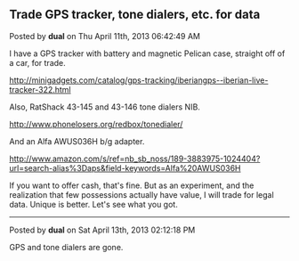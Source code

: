 ## Trade GPS tracker, tone dialers, etc. for data
Posted by **dual** on Thu April 11th, 2013 06:42:49 AM

I have a GPS tracker with battery and magnetic Pelican case, straight off of a
car, for trade.

<http://minigadgets.com/catalog/gps-tracking/iberiangps--iberian-live-tracker-322.html>

Also, RatShack 43-145 and 43-146 tone dialers NIB.

<http://www.phonelosers.org/redbox/tonedialer/>

And an Alfa AWUS036H b/g adapter.

<http://www.amazon.com/s/ref=nb_sb_noss/189-3883975-1024404?url=search-alias%3Daps&field-keywords=Alfa%20AWUS036H>

If you want to offer cash, that's fine. But as an experiment, and the
realization that few possessions actually have value, I will trade for legal
data. Unique is better. Let's see what you got.

--------------------------------------------------------------------------------

Posted by **dual** on Sat April 13th, 2013 02:12:18 PM

GPS and tone dialers are gone.
